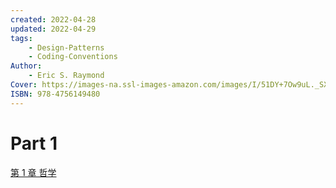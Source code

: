 ```yaml
---
created: 2022-04-28
updated: 2022-04-29
tags:
    - Design-Patterns
    - Coding-Conventions
Author:
    - Eric S. Raymond
Cover: https://images-na.ssl-images-amazon.com/images/I/51DY+7Ow9uL._SX401_BO1,204,203,200_.jpg
ISBN: 978-4756149480
---
```


# Part 1

[第 1 章 哲学](Unix%20编程艺术/第%201%20章%20哲学.md)